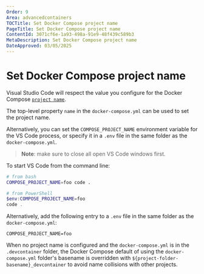 ```yaml
---
Order: 9
Area: advancedcontainers
TOCTitle: Set Docker Compose project name
PageTitle: Set Docker Compose project name
ContentId: 3071cf6e-1a93-498a-91e9-48f439c589b3
MetaDescription: Set Docker Compose project name
DateApproved: 03/05/2025
---
```


# Set Docker Compose project name

Visual Studio Code will respect the value you configure for the Docker Compose
[`project name`](HTTPS://docs.docker.com/compose/project-name/).

The top-level property `name` in the `docker-compose.yml` can be used to set the
project name.

Alternatively, you can set the `COMPOSE_PROJECT_NAME` environment variable for
the VS Code process, or specify it in a `.env` file in the same folder as the
`docker-compose.yml`.

> **Note**: make sure to close all open VS Code windows first.

To start VS Code from the command line:

```bash
# from bash
COMPOSE_PROJECT_NAME=foo code .
```

```powershell
# from PowerShell
$env:COMPOSE_PROJECT_NAME=foo
code .
```

Alternatively, add the following entry to a `.env` file in the same folder as
the `docker-compose.yml`:

```
COMPOSE_PROJECT_NAME=foo
```

When no project name is configured and the `docker-compose.yml` is in the
`.devcontainer` folder, the Docker Compose default of using the
`docker-compose.yml` folder's basename is overridden with
`${project-folder-basename}_devcontainer` to avoid name collisions with other
projects.

